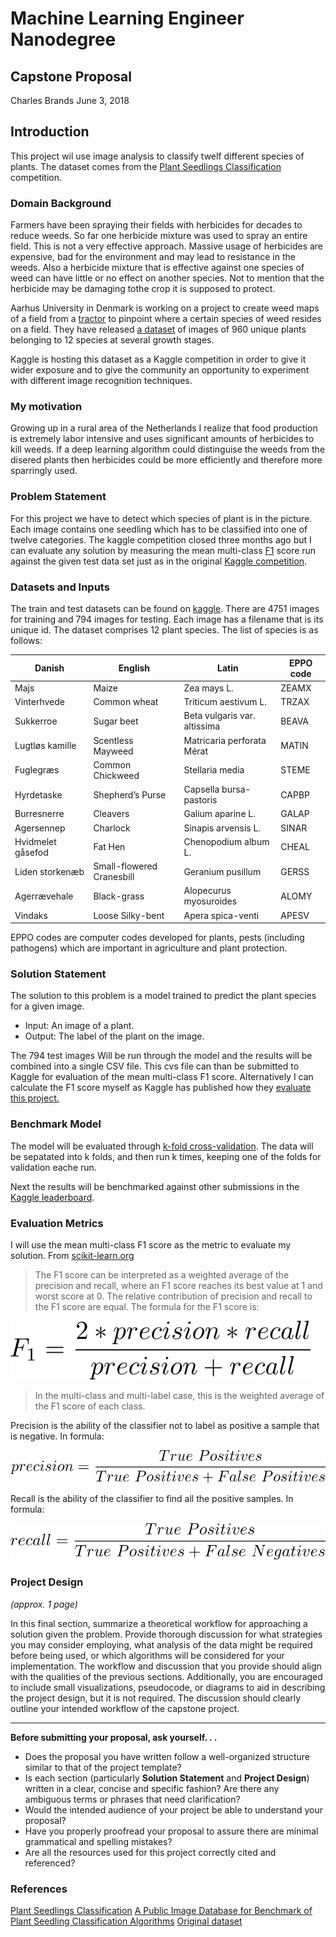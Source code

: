 # Machine Learning Engineer Nanodegree
## Capstone Proposal
Charles Brands
June 3, 2018

## Introduction
This project wil use image analysis to classify twelf different species of plants. The dataset comes from the [Plant Seedlings Classification](https://www.kaggle.com/c/plant-seedlings-classification) competition.

### Domain Background
Farmers have been spraying their fields with herbicides for decades to reduce weeds. So far one herbicide mixture was used  to spray an entire field. This is not a very effective approach. Massive usage of herbicides are expensive, bad for the environment and may lead to resistance in the weeds. Also a herbicide mixture that is effective against one species of weed can have little or no effect on another species. Not to mention that the herbicide may be damaging tothe crop it is supposed to protect.

Aarhus University in Denmark is working on a project to create weed maps of a field from a [tractor](https://vision.eng.au.dk/roboweedmaps/) to pinpoint where a certain species of weed resides on a field. They have released [a dataset](https://vision.eng.au.dk/plant-seedlings-dataset/) of images of 960 unique plants belonging to 12 species at several growth stages.

Kaggle is hosting this dataset as a Kaggle competition in order to give it wider exposure and to give the community an opportunity to experiment with different image recognition techniques.

### My motivation
Growing up in a rural area of the Netherlands I realize that food production is extremely labor intensive and uses significant amounts of herbicides to kill weeds. If a deep learning algorithm could distinguise the weeds from the disered plants then herbicides could be more efficiently and therefore more sparringly used.

### Problem Statement
For this project we have to detect which species of plant is in the picture. Each image contains one seedling which has to be classified into one of twelve categories. The kaggle competition closed three months ago but I can evaluate any solution by measuring the mean multi-class [F1](https://en.wikipedia.org/wiki/F1_score) score run against the given test data set just as in the original [Kaggle competition](https://www.kaggle.com/c/plant-seedlings-classification#evaluation).


### Datasets and Inputs
The train and test datasets can be found on [kaggle](https://www.kaggle.com/c/plant-seedlings-classification/data). There are 4751 images for training and 794 images for testing. Each image has a filename that is its unique id. The dataset comprises 12 plant species. The list of species is as follows:

| Danish | English	| Latin | EPPO code |
| ------ | ------- | ----- | ----- |
| Majs | Maize | Zea mays L. | ZEAMX |
| Vinterhvede | Common wheat | Triticum aestivum L. | TRZAX |
| Sukkerroe | Sugar beet | Beta vulgaris var. altissima | BEAVA |
| Lugtløs kamille | Scentless Mayweed | Matricaria perforata Mérat | MATIN |
| Fuglegræs | Common Chickweed | Stellaria media | STEME |
| Hyrdetaske | Shepherd’s Purse | Capsella bursa-pastoris | CAPBP |
| Burresnerre | Cleavers | Galium aparine L. | GALAP |
| Agersennep | Charlock | Sinapis arvensis L. | SINAR |
| Hvidmelet gåsefod | Fat Hen | Chenopodium album L. | CHEAL |
| Liden storkenæb | Small-flowered Cranesbill | Geranium pusillum | GERSS |
| Agerrævehale | Black-grass | Alopecurus myosuroides | ALOMY |
| Vindaks |Loose Silky-bent | Apera spica-venti | APESV |
EPPO codes are computer codes developed for plants, pests (including pathogens) which are important in agriculture and plant protection.

### Solution Statement
The solution to this problem is a model trained to predict the plant species for a given image.
* Input: An image of a plant.
* Output: The label of the plant on the image.

The 794 test images Will be run through the model and the results will be combined into a single CSV file. This cvs file can than be submitted to Kaggle for evaluation of the mean multi-class F1 score. Alternatively I can calculate the F1 score myself as Kaggle has published how they [evaluate this project.](https://www.kaggle.com/c/plant-seedlings-classification#evaluation)

### Benchmark Model
The model will be evaluated through [k-fold cross-validation](https://classroom.udacity.com/nanodegrees/nd009t/parts/278ce043-1d6a-4695-9d26-90459706fda9/modules/2fd52570-ca1d-4159-a6ff-896c4436f30a/lessons/eba65c23-416a-4876-bc82-3001ab152e32/concepts/a5290356-4c84-4cd0-9af3-dc8e06117fb4). The data will be sepatated into k folds, and then run k times, keeping one of the folds for validation eache run.

Next the results will be benchmarked against other submissions in the [Kaggle leaderboard](https://www.kaggle.com/c/plant-seedlings-classification/leaderboard).

### Evaluation Metrics
I will use the mean multi-class F1 score as the metric to evaluate my solution.
From [scikit-learn.org](http://scikit-learn.org/stable/modules/generated/sklearn.metrics.f1_score.html)
> The F1 score can be interpreted as a weighted average of the precision and recall, where an F1 score reaches its best value at 1 and worst score at 0. The relative contribution of precision and recall to the F1 score are equal. The formula for the F1 score is:

![](figures/formula1a.png "formula1")

>In the multi-class and multi-label case, this is the weighted average of the F1 score of each class.

Precision is the ability of the classifier not to label as positive a sample that is negative. In formula:

![](figures/figure2a.png "formula2")

Recall is the ability of the classifier to find all the positive samples. In formula:

![](figures/figure3a.png "formula3")


### Project Design
_(approx. 1 page)_

In this final section, summarize a theoretical workflow for approaching a solution given the problem. Provide thorough discussion for what strategies you may consider employing, what analysis of the data might be required before being used, or which algorithms will be considered for your implementation. The workflow and discussion that you provide should align with the qualities of the previous sections. Additionally, you are encouraged to include small visualizations, pseudocode, or diagrams to aid in describing the project design, but it is not required. The discussion should clearly outline your intended workflow of the capstone project.

-----------

**Before submitting your proposal, ask yourself. . .**

- Does the proposal you have written follow a well-organized structure similar to that of the project template?
- Is each section (particularly **Solution Statement** and **Project Design**) written in a clear, concise and specific fashion? Are there any ambiguous terms or phrases that need clarification?
- Would the intended audience of your project be able to understand your proposal?
- Have you properly proofread your proposal to assure there are minimal grammatical and spelling mistakes?
- Are all the resources used for this project correctly cited and referenced?

### References
[Plant Seedlings Classification](https://www.kaggle.com/c/plant-seedlings-classification)
[A Public Image Database for Benchmark of Plant Seedling Classification Algorithms](https://arxiv.org/abs/1711.05458)
[Original dataset](https://vision.eng.au.dk/plant-seedlings-dataset/)
